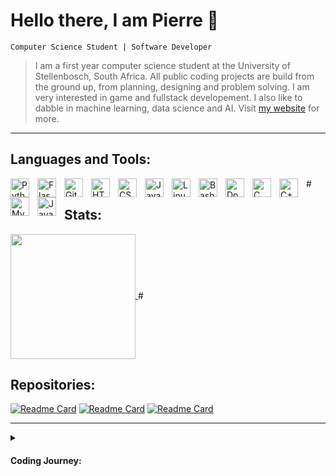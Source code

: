 # Hello there, I am Pierre 👋

`Computer Science Student | Software Developer`

> I am a first year computer science student at the University of Stellenbosch, South Africa. All public coding projects are build from the ground up, from planning, designing and problem solving. I am very interested in game and fullstack developement. I also like to dabble in machine learning, data science and AI.
Visit [my website](https://parcifel.github.io) for more.

---
## Languages and Tools:

<img align="left" alt="Python" width="30px" style="padding-right:10px" src="https://cdn.jsdelivr.net/gh/devicons/devicon/icons/python/python-original.svg" />
<img align="left" alt="Flask" width="30px" style="padding-right:10px" src="https://cdn.jsdelivr.net/gh/devicons/devicon/icons/flask/flask-original.svg" />
<img align="left" alt="Git" width="30px" style="padding-right:10px" src="https://cdn.jsdelivr.net/gh/devicons/devicon/icons/git/git-original.svg" />
<img align="left" alt="HTML" width="30px" style="padding-right:10px" src="https://cdn.jsdelivr.net/gh/devicons/devicon/icons/html5/html5-original.svg" />
<img align="left" alt="CSS" width="30px" style="padding-right:10px" src="https://cdn.jsdelivr.net/gh/devicons/devicon/icons/css3/css3-original.svg" />
<img align="left" alt="JavaScript" width="30px" style="padding-right:10px" src="https://cdn.jsdelivr.net/gh/devicons/devicon/icons/javascript/javascript-original.svg" />
<img align="left" alt="Linux" width="30px" style="padding-right:10px" src="https://cdn.jsdelivr.net/gh/devicons/devicon/icons/linux/linux-original.svg" />
<img align="left" alt="Bash" width="30px" style="padding-right:10px" src="https://cdn.jsdelivr.net/gh/devicons/devicon/icons/bash/bash-original.svg" />
<img align="left" alt="Docker" width="30px" style="padding-right:10px" src="https://cdn.jsdelivr.net/gh/devicons/devicon/icons/docker/docker-plain.svg" />
<img align="left" alt="C" width="30px" style="padding-right:10px" src="https://cdn.jsdelivr.net/gh/devicons/devicon/icons/c/c-original.svg" />
<img align="left" alt="C++" width="30px" style="padding-right:10px" src="https://cdn.jsdelivr.net/gh/devicons/devicon/icons/cplusplus/cplusplus-original.svg" />
<img align="left" alt="MySQL" width="30px" style="padding-right:10px" src="https://cdn.jsdelivr.net/gh/devicons/devicon/icons/mysql/mysql-original-wordmark.svg" />
<img align="left" alt="Java" width="30px" style="padding-right:10px" src="https://cdn.jsdelivr.net/gh/devicons/devicon/icons/java/java-original.svg" />
#


## Stats:

<a href="https://github.com/anuraghazra/github-readme-stats">
  <img height=200 align="center" src="https://github-readme-stats.vercel.app/api?username=parcifel&hide=prs,contribs&show_icons=true&title_color=ffffff&text_color=ffffff&icon_color=ffffff&bg_color=330,00a1ff,00ff8f&rank_icon=github&custom_title=GitHub_Stats" />
</a>
#


## Repositories:
[![Readme Card](https://github-readme-stats.vercel.app/api/pin/?username=parcifel&repo=AJAX-CRUD-Flask-tables)](https://github.com/anuraghazra/github-readme-stats)
[![Readme Card](https://github-readme-stats.vercel.app/api/pin/?username=parcifel&repo=parcifel.github.io)](https://github.com/anuraghazra/github-readme-stats)
[![Readme Card](https://github-readme-stats.vercel.app/api/pin/?username=parcifel&repo=Arcade)](https://github.com/anuraghazra/github-readme-stats)

---
<details>
  <summary><h4>Coding Journey:</h4></summary>

   <p>I started my coding journey in 2020 when taking IT as a high school subject. That December I had my first student internship, cleaning old pc's and helping to redesign the companies internal stock taking web application in Python (Flask). During this time I learned myself Python, HTML, CSS, MySQL and a littlebit of JavaScript. I spend the next year perfecting my skills in these 5 languages and created a mockup for a inplace editable table using AJAX and Flask. In 2022 I started learning and developing in C/C++, I also started to get more comfortable with linux and bash, developing some shell scripts to automate my workflow. After graduating I started studying Computer Science in 2023. I am currently working on completing my CS degree. I am also working developing some arcade style games, this includes already existing ones and some of my own. Retro games has always been a passion of mine and a big reason why I started coding. I also started learning Docker and Java.</p>

</details>


<!---
Parcifel/Parcifel is a ✨ special ✨ repository because its `README.md` (this file) appears on your GitHub profile.
You can click the Preview link to take a look at your changes.
--->
